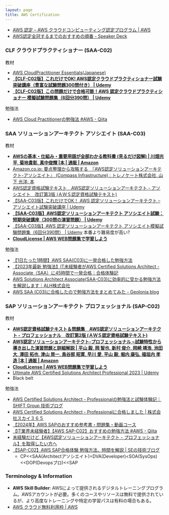 ```yaml
---
layout: page
title: AWS Certification
---
```



* [AWS 認定 – AWS クラウドコンピューティング認定プログラム &#124; AWS](https://aws.amazon.com/jp/certification/)
* [AWS認定全冠するまでのおすすめの順番 - Speaker Deck](https://speakerdeck.com/hatahata021/how-to-aws-cert-comp-jawsug-tokyo)

### CLF クラウドプラクティショナー (SAA-C02)
教材
* [AWS CloudPractitioner Essentials(Japanese)](https://explore.skillbuilder.aws/learn/course/1875/play/27620/aws-cloud-practitioner-essentials-japanese-ri-ben-yu-shi-xie-ban)
* **[【CLF-C02版】これだけでOK! AWS認定クラウドプラクティショナー試験突破講座（豊富な試験問題300問付き） &#124; Udemy](https://www.udemy.com/course/ok-aws-e/)**
* **[【CLF-C02版】この問題だけで合格可能！AWS 認定クラウドプラクティショナー 模擬試験問題集（6回分390問） &#124; Udemy](https://www.udemy.com/course/aws-4260/)**

勉強法
* [AWS Cloud Practitionerの勉強法 #AWS - Qiita](https://qiita.com/mabby/items/a798752f0e567940b1c2)


### SAA ソリューションアーキテクト アソシエイト (SAA-C03)
教材
* **[AWSの基本・仕組み・重要用語が全部わかる教科書 (見るだけ図解) | 川畑光平, 菊地貴彰, 真中俊輝 |本 | 通販 &#124; Amazon](https://www.amazon.co.jp/dp/4839979448)**
* [Amazon.co.jp: 要点整理から攻略する　『AWS認定ソリューションアーキテクト-アソシエイト』 (Compass Infrastructure) : トレノケート株式会社, 山下 光洋: 本](https://www.amazon.co.jp/dp/4839979448)
* [AWS認定資格試験テキスト　AWS認定ソリューションアーキテクト - アソシエイト　改訂第3版 (ＡＷＳ認定資格試験テキスト) ](https://amzn.asia/d/1DP9J8R)
* [【SAA-C03版】これだけでOK！ AWS 認定ソリューションアーキテクト – アソシエイト試験突破講座 &#124; Udemy](https://www.udemy.com/course/aws-associate/)
* **[【SAA-C03版】AWS認定ソリューションアーキテクト アソシエイト試験：短期突破講座（300問の演習問題） &#124; Udemy](https://www.udemy.com/course/aws-uoyc/)**
* [【SAA-C03版】AWS 認定ソリューションアーキテクト アソシエイト模擬試験問題集（6回分390問） &#124; Udemy](https://www.udemy.com/course/aws-knan/) 本番より難易度が高い?
* **[CloudLicense &#124; AWS WEB問題集で学習しよう](https://cloud-license.com/)**

勉強法
* [【1日たった1時間】AWS SAA(C03)に一発合格した勉強方法](https://technolog.jp/aws-saa-study/)
* [【2023年最新 勉強法】IT未経験者がAWS Certified Solutions Architect - Associate（SAA）に45時間で一発合格｜合格体験記](https://www.handsshell.online/aws-certified-solutions-architect-associate/)
* [AWS Solutions Architect Associate(SAA-C03)に効率的に受かる勉強方法を解説します｜ALH株式会社](https://note.alhinc.jp/n/n99330c814af5)
* [AWS SAA (C03)に合格したので勉強方法をまとめてみた - Geolonia blog](https://blog.geolonia.com/2023/10/12/saa-certificate.html)

### SAP ソリューションアーキテクト プロフェッショナル (SAP-C02)
教材
* **[AWS認定資格試験テキスト＆問題集　AWS認定ソリューションアーキテクト - プロフェッショナル　改訂第2版 (ＡＷＳ認定資格試験テキスト)](https://amzn.asia/d/eRxbZcH)**
* **[AWS認定ソリューションアーキテクト-プロフェッショナル ~試験特性から導き出した演習問題と詳細解説 | 平山 毅, 岡 智也, 新村 俊介, 岡崎 靖浩, 池田 大, 澤田 拓也, 津山 晃一, 鳥谷部 昭寛, 早川 愛, 平山 毅, 堀内 康弘, 福垣内 孝造 |本 | 通販 &#124; Amazon](hhttps://amzn.asia/d/bT5IKnC)**
* **[CloudLicense &#124; AWS WEB問題集で学習しよう](https://cloud-license.com/)**
* [Ultimate AWS Certified Solutions Architect Professional 2023 &#124; Udemy](https://www.udemy.com/course/aws-solutions-architect-professional/)
* Black belt

勉強法
* [AWS Certified Solutions Architect - Professionalの勉強法と試験体験記｜SHIFT Group 技術ブログ](https://note.com/shift_tech/n/n0e8fd88ce3cf)
* [AWS Certified Solutions Architect - Professionalに合格しました &#124; 株式会社スカイ３６５](https://www.sky365.co.jp/blog/certification/aws-certified-solutions-architect---professional.html)
* [【2024年】AWS SAPのおすすめ参考書・問題集・動画コース](https://nokonokonetwork.com/certificate/aws/recommend_textbooks_for_aws_solutions_architect_professional.html)
* [【IT業界未経験者】【AWS SAP-C02】おすすめの勉強方法 #AWS - Qiita](https://qiita.com/ryou110216/items/b24468cf74b4c98af9a5)
* [未経験だけど【AWS認定ソリューションアーキテクト - プロフェッショナル】を取得したい方へ](https://zenn.dev/k_tamu/articles/03828096a0f1cf)
* [【SAP-C02】AWS SAP合格体験 勉強方法、時間を解説 &#124; SEの技術ブログ](https://sal-blog.com/%E3%80%90sap-c02%E3%80%91aws-sap%E5%90%88%E6%A0%BC%E4%BD%93%E9%A8%93-%E5%8B%89%E5%BC%B7%E6%96%B9%E6%B3%95%E3%80%81%E6%99%82%E9%96%93%E3%82%92%E8%A7%A3%E8%AA%AC/)
  * CP<<SAA(Architectアソシエイト)=DVA(Developer)<SOA(SysOps)<<DOP(Devopsプロ)<<SAP




### Terminology & Information
* **AWS Skill Builder**: AWSによって提供されるデジタルトレーニングプログラム。AWSアカウントが必要。多くのコースやリソースは無料で提供されているが、より高度なトレーニングや特定の学習パスは有料の場合もある。
* [AWS クラウド無料利用枠 &#124; AWS](https://aws.amazon.com/jp/free/?nc1=h_ls&all-free-tier.sort-by=item.additionalFields.SortRank&all-free-tier.sort-order=asc&awsf.Free%20Tier%20Types=*all&awsf.Free%20Tier%20Categories=*all)
